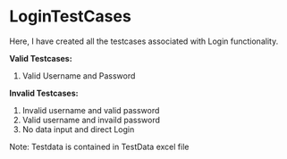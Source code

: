 # LoginTestCases
Here, I have created all the testcases associated with Login functionality.

**Valid Testcases:**
1. Valid Username and Password

**Invalid Testcases:**
1. Invalid username and valid password
2. Valid username and invaild password
3. No data input and direct Login

Note: Testdata is contained in TestData excel file


